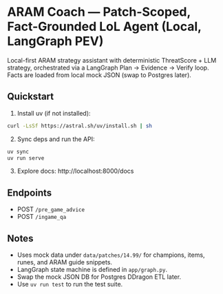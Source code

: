 # ARAM Coach — Patch-Scoped, Fact-Grounded LoL Agent (Local, LangGraph PEV)

Local-first ARAM strategy assistant with deterministic ThreatScore + LLM strategy, orchestrated via a LangGraph Plan → Evidence → Verify loop. Facts are loaded from local mock JSON (swap to Postgres later).

## Quickstart

1) Install uv (if not installed):

```bash
curl -LsSf https://astral.sh/uv/install.sh | sh
```

2) Sync deps and run the API:

```bash
uv sync
uv run serve
```

3) Explore docs: http://localhost:8000/docs

## Endpoints

- POST `/pre_game_advice`
- POST `/ingame_qa`

## Notes

- Uses mock data under `data/patches/14.99/` for champions, items, runes, and ARAM guide snippets.
- LangGraph state machine is defined in `app/graph.py`.
- Swap the mock JSON DB for Postgres DDragon ETL later.
- Use `uv run test` to run the test suite.

